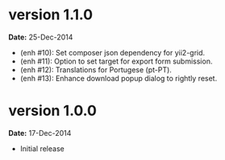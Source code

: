 version 1.1.0
=============
**Date:** 25-Dec-2014

- (enh #10): Set composer json dependency for yii2-grid.
- (enh #11): Option to set target for export form submission.
- (enh #12): Translations for Portugese (pt-PT).
- (enh #13): Enhance download popup dialog to rightly reset.

version 1.0.0
=============
**Date:** 17-Dec-2014

- Initial release